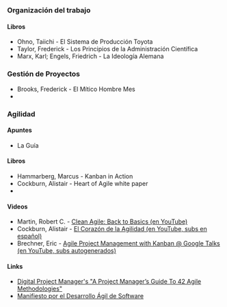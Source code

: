 #

### Organización del trabajo

#### Libros
* Ohno, Taiichi - El Sistema de Producción Toyota
* Taylor, Frederick - Los Principios de la Administración Científica
* Marx, Karl; Engels, Friedrich - La Ideología Alemana

### Gestión de Proyectos
* Brooks, Frederick - El Mítico Hombre Mes
* 

### Agilidad

#### Apuntes
* La Guía 
#### Libros
* Hammarberg, Marcus - Kanban in Action
* Cockburn, Alistair - Heart of Agile white paper
* 

#### Videos
* Martin, Robert C. - [Clean Agile: Back to Basics (en YouTube)](https://www.youtube.com/watch?v=4JihsBOBbdI)
* Cockburn, Alistair - [El Corazón de la Agilidad (en YouTube, subs en español)](https://www.youtube.com/watch?v=1vpW2mJa6Ac&t=61s)
* Brechner, Eric - [Agile Project Management with Kanban @ Google Talks (en YouTube, subs autogenerados)](https://www.youtube.com/watch?v=CD0y-aU1sXo)

#### Links
* [Digital Project Manager's "A Project Manager’s Guide To 42 Agile Methodologies"](https://thedigitalprojectmanager.com/agile-methodologies/)
* [Manifiesto por el Desarrollo Ágil de Software](https://agilemanifesto.org/iso/es/manifesto.html)

